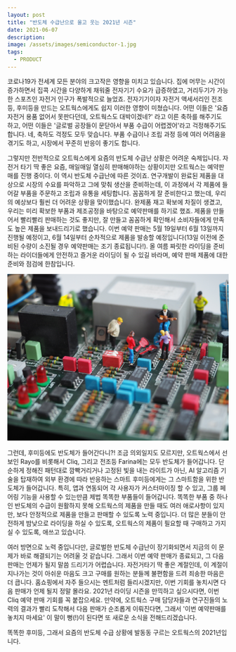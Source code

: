 ```yaml
---
layout: post
title: "반도체 수급난으로 울고 웃는 2021년 시즌"
date: 2021-06-07
description: 
image: /assets/images/semiconductor-1.jpg
tags: 
  - PRODUCT
---
```


코로나19가 전세계 모든 분야의 크고작은 영향을 미치고 있습니다. 집에 머무는 시간이 증가하면서 집콕 시간을 다양하게 채워줄 전자기기 수요가 급증하였고, 거리두기가 가능한 스포츠인 자전거 인구가 폭발적으로 늘었죠. 전자기기이자 자전거 액세서리인 전조등, 후미등을 만드는 오트웍스에게도 쉽지 이러한 영향이 미쳤습니다. 어떤 이들은 '요즘 자전거 용품 없어서 못판다던데, 오트웍스도 대박이겠네?' 라고 이른 축하를 해주기도 하고, 어떤 이들은 '글로벌 공장들이 문닫아서 부품 수급이 어렵겠어'라고 걱정해주기도 합니다. 네, 축하도 걱정도 모두 맞습니다. 부품 수급이나 조립 과정 등에 여러 어려움을 겪기도 하고, 시장에서 꾸준히 반응이 좋기도 합니다.

그렇지만 전반적으로 오트웍스에게 요즘의 반도체 수급난 상황은 어려운 숙제입니다. 자전거 타기 딱 좋은 요즘, 매일매일 열심히 판매해야하는 상황이지만 오트웍스는 예약판매를 진행 중이다. 이 역시 반도체 수급난에 따른 것이죠. 연구개발이 완료된 제품을 대상으로 시장의 수요를 파악하고 그에 맞춰 생산을 준비하는데, 이 과정에서 각 제품에 들어갈 부품을 주문하고 조립과 유통을 세팅합니다. 꼼꼼하게 잘 준비한다고 했는데, 우리의 예상보다 훨씬 더 어려운 상황을 맞이했습니다. 완제품 재고 확보에 차질이 생겼고, 우리는 미리 확보한 부품과 제조공정을 바탕으로 예약판매를 하기로 했죠. 제품을 만들어서 빨리빨리 판매하는 것도 좋지만, 잘 만들고 꼼꼼하게 확인해서 소비자들에게 만족도 높은 제품을 보내드리기로 했습니다. 이번 예약 판매는 5월 19일부터 6월 13일까지 진행될 예정이고, 6월 14일부터 순차적으로 제품을 발송할 예정입니다(13일 이전에 준비된 수량이 소진될 경우 예약판매는 조기 종료됩니다!). 올 여름 짜릿한 라이딩을 준비하는 라이더들에게 안전하고 즐거운 라이딩이 될 수 있길 바라며, 예약 판매 제품에 대한 준비와 점검에 한참입니다.

![Placeholder](/assets/images/semiconductor-2.jpg)

그런데, 후미등에도 반도체가 들어간다니?! 조금 의외일지도 모르지만, 오트웍스에서 선보인 Rayo를 비롯해서 Cliq, 그리고 전조등 Farina에는 모두 반도체가 들어갑니다. 단순하게 정해진 패턴대로 깜빡거리거나 고정된 빛을 내는 라이트가 아닌, AI 알고리즘 기술을 탑재하여 외부 환경에 따라 반응하는 스마트 후미등에게는 그 스마트함을 위한 반도체가 들어갑니다. 특히, 앱과 연동되어 각 사용자가 커스터마이징 할 수 있고, 그룹 페어링 기능을 사용할 수 있는만큼 제법 똑똑한 부품들이 들어갑니다. 똑똑한 부품 중 하나인 반도체의 수급이 원활하지 못해 오트웍스의 제품을 만들 때도 여러 애로사항이 있지만, 보다 안정적으로 제품을 만들고 판매할 수 있도록 노력 중입니다. 더 많은 분들이 안전하게 밤낮으로 라이딩을 하실 수 있도록, 오트웍스의 제품이 필요할 때 구매하고 가지실 수 있도록, 애쓰고 있습니다.

여러 방면으로 노력 중입니다만, 글로벌한 반도체 수급난이 장기화되면서 지금의 이 문제가 바로 해결되기는 어려울 것 같습니다. 그래서 이번 예약 판매가 종료되고, 그 다음 판매는 언제가 될지 말씀 드리기가 어렵습니다. 자전거타기 딱 좋은 계절인데, 이 계절이 지나가는 것이 아쉬운 마음도 크고 구매를 원하는 분들께 불편함을 드려 죄송한 마음은 더 큽니다. 홈쇼핑에서 자주 들으시는 멘트처럼 들리시겠지만, 이번 기회를 놓치시면 다음 판매가 언제 될지 정말 몰라요. 2021년 라이딩 시즌을 만끽하고 싶으시다면, 이번 Cliq 예약 판매 기회를 꼭 붙잡으세요. 만약에, 오트웍스 구매 담당자들과 연구진들의 노력의 결과가 빨리 도착해서 다음 판매가 순조롭게 이뤄진다면, 그래서 '이번 예약판매를 놓치지 마세요' 이 말이 뻥(!)이 된다면 또 새로운 소식을 전해드리겠습니다.

똑똑한 후미등, 그래서 요즘의 반도체 수급 상황에 발동동 구르는 오트웍스의 2021년입니다.